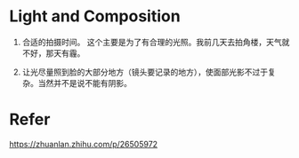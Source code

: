 # Light and Composition
1. 合适的拍摄时间。
这个主要是为了有合理的光照。我前几天去拍角楼，天气就不好，那天有霾。

2. 让光尽量照到脸的大部分地方（镜头要记录的地方），使面部光影不过于复杂。当然并不是说不能有阴影。

# Refer
https://zhuanlan.zhihu.com/p/26505972

